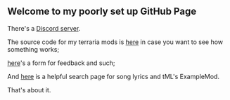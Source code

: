 ## Welcome to my poorly set up GitHub Page
<script defer>
if () {
  let linkSource = document.getElementById("linksource");
  if(window.location.search){
    let search = window.location.search.replace("?", "");
    linkSource.hidden = false;
    linkSource.innerHTML = linkSource.innerHTML.replaceAll("{0}", search);
  }
}
</script>
<div id="linksource" hidden="true"><a href="https://github.com/Tyfyter/{0}">{0}'s source code</a><a href="https://github.com/Tyfyter/{0}/issues">Report an issue</a></div>

There's a [Discord server](https://discord.gg/FyRUyQG).

The source code for my terraria mods is [here](https://github.com/Tyfyter) in case you want to see how something works;

[here](https://forms.gle/1zA8JDKQNZMJoRFy8)'s a form for feedback and such;

And [here](https://tyfyter.github.io/search) is a helpful search page for song lyrics and tML's ExampleMod.

That's about it.
